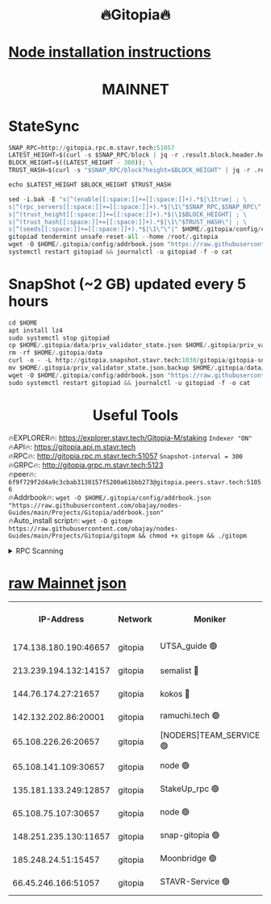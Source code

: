 <h1 align="center"> 🔥Gitopia🔥</h1>

[Node installation instructions](https://github.com/obajay/nodes-Guides/tree/main/Projects/Gitopia)
=

<h1 align="center"> MAINNET</h1>

# StateSync
```python
SNAP_RPC=http://gitopia.rpc.m.stavr.tech:51057
LATEST_HEIGHT=$(curl -s $SNAP_RPC/block | jq -r .result.block.header.height); \
BLOCK_HEIGHT=$((LATEST_HEIGHT - 300)); \
TRUST_HASH=$(curl -s "$SNAP_RPC/block?height=$BLOCK_HEIGHT" | jq -r .result.block_id.hash)

echo $LATEST_HEIGHT $BLOCK_HEIGHT $TRUST_HASH

sed -i.bak -E "s|^(enable[[:space:]]+=[[:space:]]+).*$|\1true| ; \
s|^(rpc_servers[[:space:]]+=[[:space:]]+).*$|\1\"$SNAP_RPC,$SNAP_RPC\"| ; \
s|^(trust_height[[:space:]]+=[[:space:]]+).*$|\1$BLOCK_HEIGHT| ; \
s|^(trust_hash[[:space:]]+=[[:space:]]+).*$|\1\"$TRUST_HASH\"| ; \
s|^(seeds[[:space:]]+=[[:space:]]+).*$|\1\"\"|" $HOME/.gitopia/config/config.toml
gitopiad tendermint unsafe-reset-all --home /root/.gitopia
wget -O $HOME/.gitopia/config/addrbook.json "https://raw.githubusercontent.com/obajay/nodes-Guides/main/Projects/Gitopia/addrbook.json"
systemctl restart gitopiad && journalctl -u gitopiad -f -o cat
```
# SnapShot (~2 GB) updated every 5 hours
```python
cd $HOME
apt install lz4
sudo systemctl stop gitopiad
cp $HOME/.gitopia/data/priv_validator_state.json $HOME/.gitopia/priv_validator_state.json.backup
rm -rf $HOME/.gitopia/data
curl -o - -L http://gitopia.snapshot.stavr.tech:1030/gitopia/gitopia-snap.tar.lz4 | lz4 -c -d - | tar -x -C $HOME/.gitopia --strip-components 2
mv $HOME/.gitopia/priv_validator_state.json.backup $HOME/.gitopia/data/priv_validator_state.json
wget -O $HOME/.gitopia/config/addrbook.json "https://raw.githubusercontent.com/obajay/nodes-Guides/main/Projects/Gitopia/addrbook.json"
sudo systemctl restart gitopiad && journalctl -u gitopiad -f -o cat
```
 <h1 align="center"> Useful Tools</h1>

🔥EXPLORER🔥:      https://explorer.stavr.tech/Gitopia-M/staking  `Indexer "ON"` \
🔥API🔥: 			 		 https://gitopia.api.m.stavr.tech \
🔥RPC🔥:           http://gitopia.rpc.m.stavr.tech:51057              `Snapshot-interval = 300` \
🔥GRPC🔥:          http://gitopia.grpc.m.stavr.tech:5123 \
🔥peer🔥:					 `6f9f729f2d4a9c3cbab3130157f5200a61bbb273@gitopia.peers.stavr.tech:51056` \
🔥Addrbook🔥:    ```wget -O $HOME/.gitopia/config/addrbook.json "https://raw.githubusercontent.com/obajay/nodes-Guides/main/Projects/Gitopia/addrbook.json"``` \
🔥Auto_install script🔥: ```wget -O gitopm https://raw.githubusercontent.com/obajay/nodes-Guides/main/Projects/Gitopia/gitopm && chmod +x gitopm && ./gitopm```


<details>
<summary>RPC Scanning</summary>

<h2 align="center"> We scan nodes in real time every 4 hours. And we provide the final result of RPC endpoints.
We cannot influence the operation of these nodes in any way. </h2>


```python
If Voting Power is higher than 0 --> then the Node is a validator of the network and may be subject to attack and be a potential threat to the chain.
```
```python
We marked such validators with a red symbol
```

</details>

[raw Mainnet json](https://rpc-check.gitopm.stavr.tech/gitopm/rpc-gitopm-result.json)
=

<table><tr><th>IP-Address</th><th>Network</th><th>Moniker</th><th>Latest Block Height</th><th>Earliest Block Height</th><th>Catching Up</th><th>Voting Power</th><th>Scan Time</th></tr><tr><td>174.138.180.190:46657</td><td>gitopia</td><td>UTSA_guide 🟢</td><td>10059932</td><td>6071990</td><td>False</td><td>0</td><td>2023-12-03T09:26:51.837934293UTC</td></tr><tr><td>213.239.194.132:14157</td><td>gitopia</td><td>semalist 🔴</td><td>10059946</td><td>6071990</td><td>False</td><td>429022</td><td>2023-12-03T09:27:11.233466123UTC</td></tr><tr><td>144.76.174.27:21657</td><td>gitopia</td><td>kokos 🔴</td><td>10059952</td><td>6071990</td><td>False</td><td>936373</td><td>2023-12-03T09:27:21.476928914UTC</td></tr><tr><td>142.132.202.86:20001</td><td>gitopia</td><td>ramuchi.tech 🟢</td><td>10059952</td><td>6548337</td><td>False</td><td>0</td><td>2023-12-03T09:27:20.833606921UTC</td></tr><tr><td>65.108.226.26:20657</td><td>gitopia</td><td>[NODERS]TEAM_SERVICE 🟢</td><td>10059963</td><td>6846001</td><td>False</td><td>0</td><td>2023-12-03T09:27:38.768278853UTC</td></tr><tr><td>65.108.141.109:30657</td><td>gitopia</td><td>node 🟢</td><td>10059952</td><td>6931333</td><td>False</td><td>0</td><td>2023-12-03T09:27:20.236620711UTC</td></tr><tr><td>135.181.133.249:12857</td><td>gitopia</td><td>StakeUp_rpc 🟢</td><td>10059952</td><td>8010001</td><td>False</td><td>0</td><td>2023-12-03T09:27:21.216542383UTC</td></tr><tr><td>65.108.75.107:30657</td><td>gitopia</td><td>node 🟢</td><td>10059959</td><td>8802845</td><td>False</td><td>0</td><td>2023-12-03T09:27:32.088732015UTC</td></tr><tr><td>148.251.235.130:11657</td><td>gitopia</td><td>snap-gitopia 🟢</td><td>10059952</td><td>9516001</td><td>False</td><td>0</td><td>2023-12-03T09:27:20.555613964UTC</td></tr><tr><td>185.248.24.51:15457</td><td>gitopia</td><td>Moonbridge 🟢</td><td>10059946</td><td>9781501</td><td>False</td><td>0</td><td>2023-12-03T09:27:11.674932242UTC</td></tr><tr><td>66.45.246.166:51057</td><td>gitopia</td><td>STAVR-Service 🟢</td><td>10059939</td><td>10024501</td><td>False</td><td>0</td><td>2023-12-03T09:27:00.716656256UTC</td></tr></table>
